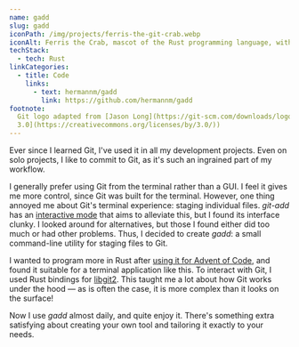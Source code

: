 ```yaml
---
name: gadd
slug: gadd
iconPath: /img/projects/ferris-the-git-crab.webp
iconAlt: Ferris the Crab, mascot of the Rust programming language, with the Git logo on its forehead
techStack:
  - tech: Rust
linkCategories:
  - title: Code
    links:
      - text: hermannm/gadd
        link: https://github.com/hermannm/gadd
footnote:
  Git logo adapted from [Jason Long](https://git-scm.com/downloads/logos) (licensed under [CC BY
  3.0](https://creativecommons.org/licenses/by/3.0/))
---
```


Ever since I learned Git, I've used it in all my development projects. Even on solo projects, I like
to commit to Git, as it's such an ingrained part of my workflow.

I generally prefer using Git from the terminal rather than a GUI. I feel it gives me more control,
since Git was built for the terminal. However, one thing annoyed me about Git's terminal experience:
staging individual files. _git-add_ has an
[interactive mode](https://git-scm.com/docs/git-add#_interactive_mode) that aims to alleviate this,
but I found its interface clunky. I looked around for alternatives, but those I found either did too
much or had other problems. Thus, I decided to create _gadd_: a small command-line utility for
staging files to Git.

I wanted to program more in Rust after [using it for Advent of Code](/advent-of-rust), and found it
suitable for a terminal application like this. To interact with Git, I used Rust bindings for
[libgit2](https://libgit2.org/). This taught me a lot about how Git works under the hood ⁠— as is
often the case, it is more complex than it looks on the surface!

Now I use _gadd_ almost daily, and quite enjoy it. There's something extra satisfying about creating
your own tool and tailoring it exactly to your needs.
